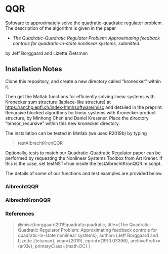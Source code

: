 # QQR
Software to approximately solve the quadratic-quadratic regulator problem.  The description of the algorithm is given in the paper

- *The Quadratic-Quadratic Regulator Problem: Approximating feedback controls for quadratic-in-state nonlinear systems, submitted.* 

by Jeff Borggaard and Lizette Zietsman 

## Installation Notes
Clone this repository, and create a new directory called "kronecker" within it.


Then get the Matlab functions for efficiently solving linear systems with Kronecker sum structure (laplace-like structure) at https://anchp.epfl.ch/index-html/software/misc and detailed in the preprint: Recursive blocked algorithms for linear systems with Kronecker product structure, by Minhong Chen and Daniel Kressner.  Place the directory "tensor_recursive" within this new kronecker directory.

The installation can be tested in Matlab (we used R2019b) by typing
> testAlbrechtKronQQR

Optionally, tests to match our Quadratic-Quadratic Regulator paper can be performed by requesting the Nonlinear Systems Toolbox from Art Krener.  If this is the case, set testNST=true inside the testAlbrechtKronQQR.m script.

The details of some of our functions and test examples are provided below.  


### AlbrechtQQR

### AlbrechtKronQQR

### References
>  @misc{borggaard2019quadraticquadratic,
>    title={The Quadratic-Quadratic Regulator Problem: Approximating feedback controls for quadratic-in-state nonlinear systems},
>    author={Jeff Borggaard and Lizette Zietsman},
>    year={2019},
>    eprint={1910.03396},
>    archivePrefix={arXiv},
>    primaryClass={math.OC}
>}
